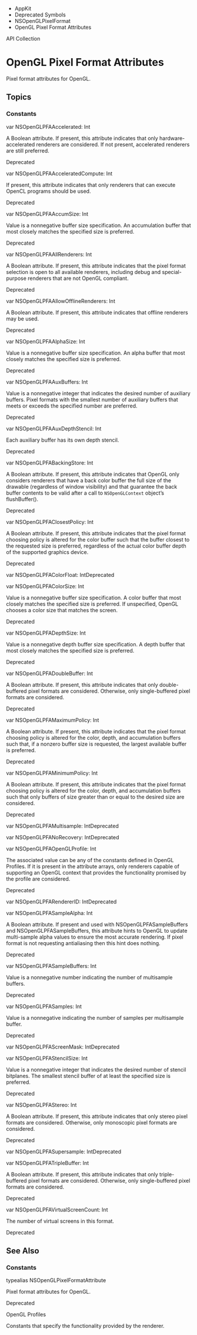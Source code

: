 

- AppKit
- Deprecated Symbols
- NSOpenGLPixelFormat
-  OpenGL Pixel Format Attributes 

API Collection

# OpenGL Pixel Format Attributes

Pixel format attributes for OpenGL.

## Topics

### Constants

var NSOpenGLPFAAccelerated: Int

A Boolean attribute. If present, this attribute indicates that only hardware-accelerated renderers are considered. If not present, accelerated renderers are still preferred.

Deprecated

var NSOpenGLPFAAcceleratedCompute: Int

If present, this attribute indicates that only renderers that can execute OpenCL programs should be used.

Deprecated

var NSOpenGLPFAAccumSize: Int

Value is a nonnegative buffer size specification. An accumulation buffer that most closely matches the specified size is preferred.

Deprecated

var NSOpenGLPFAAllRenderers: Int

A Boolean attribute. If present, this attribute indicates that the pixel format selection is open to all available renderers, including debug and special-purpose renderers that are not OpenGL compliant.

Deprecated

var NSOpenGLPFAAllowOfflineRenderers: Int

A Boolean attribute. If present, this attribute indicates that offline renderers may be used.

Deprecated

var NSOpenGLPFAAlphaSize: Int

Value is a nonnegative buffer size specification. An alpha buffer that most closely matches the specified size is preferred.

Deprecated

var NSOpenGLPFAAuxBuffers: Int

Value is a nonnegative integer that indicates the desired number of auxiliary buffers. Pixel formats with the smallest number of auxiliary buffers that meets or exceeds the specified number are preferred.

Deprecated

var NSOpenGLPFAAuxDepthStencil: Int

Each auxiliary buffer has its own depth stencil.

Deprecated

var NSOpenGLPFABackingStore: Int

A Boolean attribute. If present, this attribute indicates that OpenGL only considers renderers that have a back color buffer the full size of the drawable (regardless of window visibility) and that guarantee the back buffer contents to be valid after a call to `NSOpenGLContext` object’s flushBuffer().

Deprecated

var NSOpenGLPFAClosestPolicy: Int

A Boolean attribute. If present, this attribute indicates that the pixel format choosing policy is altered for the color buffer such that the buffer closest to the requested size is preferred, regardless of the actual color buffer depth of the supported graphics device.

Deprecated

var NSOpenGLPFAColorFloat: IntDeprecated

var NSOpenGLPFAColorSize: Int

Value is a nonnegative buffer size specification. A color buffer that most closely matches the specified size is preferred. If unspecified, OpenGL chooses a color size that matches the screen.

Deprecated

var NSOpenGLPFADepthSize: Int

Value is a nonnegative depth buffer size specification. A depth buffer that most closely matches the specified size is preferred.

Deprecated

var NSOpenGLPFADoubleBuffer: Int

A Boolean attribute. If present, this attribute indicates that only double-buffered pixel formats are considered. Otherwise, only single-buffered pixel formats are considered.

Deprecated

var NSOpenGLPFAMaximumPolicy: Int

A Boolean attribute. If present, this attribute indicates that the pixel format choosing policy is altered for the color, depth, and accumulation buffers such that, if a nonzero buffer size is requested, the largest available buffer is preferred.

Deprecated

var NSOpenGLPFAMinimumPolicy: Int

A Boolean attribute. If present, this attribute indicates that the pixel format choosing policy is altered for the color, depth, and accumulation buffers such that only buffers of size greater than or equal to the desired size are considered.

Deprecated

var NSOpenGLPFAMultisample: IntDeprecated

var NSOpenGLPFANoRecovery: IntDeprecated

var NSOpenGLPFAOpenGLProfile: Int

The associated value can be any of the constants defined in OpenGL Profiles. If it is present in the attribute arrays, only renderers capable of supporting an OpenGL context that provides the functionality promised by the profile are considered.

Deprecated

var NSOpenGLPFARendererID: IntDeprecated

var NSOpenGLPFASampleAlpha: Int

A Boolean attribute. If present and used with NSOpenGLPFASampleBuffers and NSOpenGLPFASampleBuffers, this attribute hints to OpenGL to update multi-sample alpha values to ensure the most accurate rendering. If pixel format is not requesting antialiasing then this hint does nothing.

Deprecated

var NSOpenGLPFASampleBuffers: Int

Value is a nonnegative number indicating the number of multisample buffers.

Deprecated

var NSOpenGLPFASamples: Int

Value is a nonnegative indicating the number of samples per multisample buffer.

Deprecated

var NSOpenGLPFAScreenMask: IntDeprecated

var NSOpenGLPFAStencilSize: Int

Value is a nonnegative integer that indicates the desired number of stencil bitplanes. The smallest stencil buffer of at least the specified size is preferred.

Deprecated

var NSOpenGLPFAStereo: Int

A Boolean attribute. If present, this attribute indicates that only stereo pixel formats are considered. Otherwise, only monoscopic pixel formats are considered.

Deprecated

var NSOpenGLPFASupersample: IntDeprecated

var NSOpenGLPFATripleBuffer: Int

A Boolean attribute. If present, this attribute indicates that only triple-buffered pixel formats are considered. Otherwise, only single-buffered pixel formats are considered.

Deprecated

var NSOpenGLPFAVirtualScreenCount: Int

The number of virtual screens in this format.

Deprecated

## See Also

### Constants

typealias NSOpenGLPixelFormatAttribute

Pixel format attributes for OpenGL.

Deprecated

OpenGL Profiles

Constants that specify the functionality provided by the renderer.

